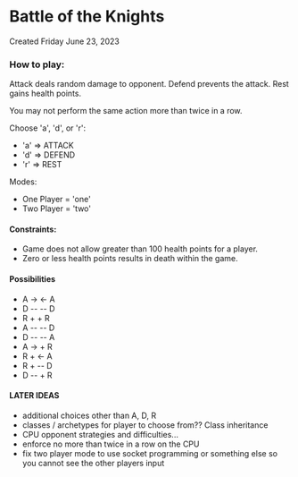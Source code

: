 # Battle of the Knights

Created Friday June 23, 2023

### How to play:

Attack deals random damage to opponent. Defend prevents the attack. Rest gains health points.

You may not perform the same action more than twice in a row.

Choose 'a', 'd', or 'r':
* 'a' => ATTACK
* 'd' => DEFEND
* 'r' => REST

Modes:
* One Player = 'one'
* Two Player = 'two'

#### Constraints:
* Game does not allow greater than 100 health points for a player.
* Zero or less health points results in death within the game.

#### Possibilities
* A -> <- A
* D -- -- D
* R +   + R
* A -- -- D
* D -- -- A
* A ->  + R
* R +  <- A
* R +  -- D
* D --  + R

#### LATER IDEAS

* additional choices other than A, D, R
* classes / archetypes for player to choose from?? Class inheritance
* CPU opponent strategies and difficulties...
* enforce no more than twice in a row on the CPU
* fix two player mode to use socket programming or something else so you cannot see the other players input